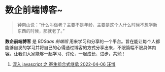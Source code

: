 # 数企前端博客~

> 钟南山说：“什么叫做老？主要不是年龄，主要是这个人什么时候不想学新东西的时候，那就老了。”
>

**数企前端博客** 是 *BDSaas 前端组* 用来学习和分享的一个平台。旨在能让每个人都能够自发的学习并将自己的心得通过博客的方式分享出来，不限篇幅不限具体内容。让我们大家能够一起学习、讨论，一起成长、进步，共勉！

1. [深入 javascript 之 寄生组合式继承 2022-04-06 汪博](https://github.com/BDSaaS/blog/blob/main/resource/%E6%B7%B1%E5%85%A5%20javascript%20%E4%B9%8B%20%E5%AF%84%E7%94%9F%E7%BB%84%E5%90%88%E5%BC%8F%E7%BB%A7%E6%89%BF.md)

